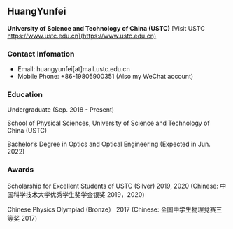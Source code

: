 ## HuangYunfei
**University of Science and Technology of China (USTC)**
[Visit USTC https://www.ustc.edu.cn](https://www.ustc.edu.cn)
### Contact Infomation
+ Email: huangyunfei[at]mail.ustc.edu.cn
+ Mobile Phone: +86-19805900351 (Also my WeChat account)

### Education
Undergraduate	(Sep. 2018 - Present)

School of Physical Sciences, University of Science and Technology of China (USTC)

Bachelor’s Degree in Optics and Optical Engineering	(Expected in Jun. 2022)

### Awards
Scholarship for Excellent Students of USTC (Silver)   2019, 2020 (Chinese: 中国科学技术大学优秀学生奖学金银奖 2019，2020)

Chinese Physics Olympiad (Bronze） 2017 (Chinese: 全国中学生物理竞赛三等奖 2017)

